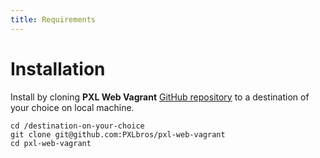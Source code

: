 ```yaml
---
title: Requirements
---
```


# Installation

Install by cloning **PXL Web Vagrant** [GitHub repository](http://github.com/PXLbros/pxl-vagrant) to a destination of your choice on local machine.

```shell
cd /destination-on-your-choice
git clone git@github.com:PXLbros/pxl-web-vagrant
cd pxl-web-vagrant
```
